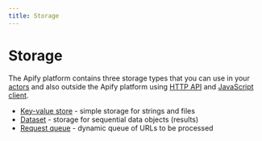 ```yaml
---
title: Storage
---
```


# [](./storage)Storage

The Apify platform contains three storage types that you can use in your [actors](/docs/actor) and also outside the Apify platform using [HTTP API](/docs/api/v2) and [JavaScript client](/docs/api/apify-client-js/latest).

*   [Key-value store](#key-value-store) - simple storage for strings and files
*   [Dataset](#dataset) - storage for sequential data objects (results)
*   [Request queue](#queue) - dynamic queue of URLs to be processed
